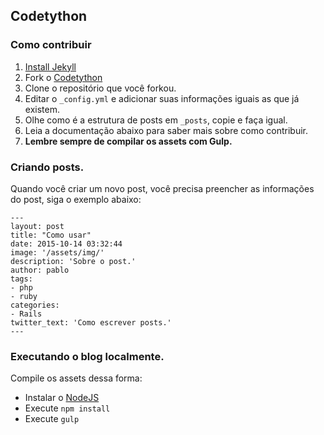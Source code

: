 ## Codetython

### Como contribuir

1. [Install Jekyll](http://jekyllrb.com)
2. Fork o [Codetython](https://github.com/codetython/codetython.github.io/fork)
3. Clone o repositório que você forkou.
4. Editar o `_config.yml` e adicionar suas informações iguais as que já existem.
5. Olhe como é a estrutura de posts em `_posts`, copie e faça igual. 
6. Leia a documentação abaixo para saber mais sobre como contribuir.
7. **Lembre sempre de compilar os assets com Gulp.**


### Criando posts.

Quando você criar um novo post, você precisa preencher as informações do post, siga o exemplo abaixo:

```
---
layout: post
title: "Como usar"
date: 2015-10-14 03:32:44
image: '/assets/img/'
description: 'Sobre o post.'
author: pablo
tags:
- php 
- ruby 
categories:
- Rails
twitter_text: 'Como escrever posts.'
---
```

### Executando o blog localmente.

Compile os assets dessa forma:

- Instalar o [NodeJS](https://nodejs.org/)
- Execute `npm install` 
- Execute `gulp`
